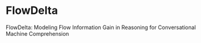 # FlowDelta
FlowDelta: Modeling Flow Information Gain in Reasoning for Conversational Machine Comprehension
